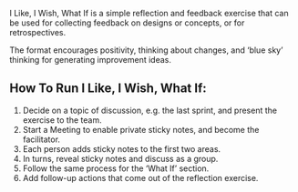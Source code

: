 I Like, I Wish, What If is a simple reflection and feedback exercise that can be used for collecting feedback on designs or concepts, or for retrospectives.

The format encourages positivity, thinking about changes, and ‘blue sky’ thinking for generating improvement ideas.

How To Run I Like, I Wish, What If:
-----------------------------------

1.  Decide on a topic of discussion, e.g. the last sprint, and present the exercise to the team.
2.  Start a Meeting to enable private sticky notes, and become the facilitator.
3.  Each person adds sticky notes to the first two areas.
4.  In turns, reveal sticky notes and discuss as a group.
5.  Follow the same process for the ‘What If’ section.
6.  Add follow-up actions that come out of the reflection exercise.
